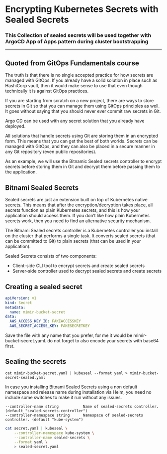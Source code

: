 # Encrypting Kubernetes Secrets with Sealed Secrets

### This Collection of sealed secrets will be used together with ArgoCD App of Apps pattern during cluster bootstrapping

---

## Quoted from GitOps Fundamentals course

The truth is that there is no single accepted practice for how secrets are managed with GitOps. If you already have a solid solution in place such as HashiCorp vault, then it would make sense to use that even though technically it is against GitOps practices.

If you are starting from scratch on a new project, there are ways to store secrets in Git so that you can manage them using GitOps principles as well. It goes without saying that you should never ever commit raw secrets in Git.

Argo CD can be used with any secret solution that you already have deployed.

All solutions that handle secrets using Git are storing them in an encrypted form. This means that you can get the best of both worlds. Secrets can be managed with GitOps, and they can also be placed in a secure manner in any Git repository (even public repositories).

As an example, we will use the Bitnamic Sealed secrets controller to encrypt secrets before storing them in Git and decrypt them before passing them to the application.

## Bitnami Sealed Secrets

Sealed secrets are just an extension built on top of Kubernetes native secrets. This means that after the encryption/decryption takes place, all secrets function as plain Kubernetes secrets, and this is how your application should access them. If you don’t like how plain Kubernetes secrets work, then you need to find an alternative security mechanism.

The Bitnami Sealed secrets controller is a Kubernetes controller you install on the cluster that performs a single task. It converts sealed secrets (that can be committed to Git) to plain secrets (that can be used in your application).

Sealed Secrets consists of two components:

- Client-side CLI tool to encrypt secrets and create sealed secrets
- Server-side controller used to decrypt sealed secrets and create secrets

## Creating a sealed secret

```yaml
apiVersion: v1
kind: Secret
metadata:
  name: mimir-bucket-secret
data:
  AWS_ACCESS_KEY_ID: FAKEACCESSKEY
  AWS_SECRET_ACCESS_KEY: FAKESECRETKEY
```

Save the file with any name that you prefer, for me it would be mimir-bucket-secret.yaml.
do not forget to also encode your secrets with base64 first.

## Sealing the secrets

```bash~
cat mimir-bucket-secret.yaml | kubeseal --format yaml > mimir-bucket-secret-sealed.yaml
```

In case you installing Bitnami Sealed Secrets using a non default namespace and release name during installation via Helm, you need no include some switches to make it run without any issues.

    --controller-name string           Name of sealed-secrets controller. (default "sealed-secrets-controller")
    --controller-namespace string      Namespace of sealed-secrets controller. (default "kube-system")

```bash
cat secret.yaml | kubeseal \
    --controller-namespace kube-system \
    --controller-name sealed-secrets \
    --format yaml \
    > sealed-secret.yaml
```
